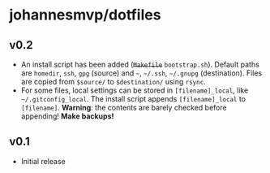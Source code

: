 # johannesmvp/dotfiles
## v0.2
- An install script has been added (~~``Makefile``~~ ``bootstrap.sh``). Default paths are ``homedir``, ``ssh``, ``gpg`` (source) and ``~``, ``~/.ssh``, ``~/.gnupg`` (destination). Files are copied from ``$source/`` to ``$destination/`` using ``rsync``.
- For some files, local settings can be stored in ``[filename]_local``, like ``~/.gitconfig_local``. The install script appends ``[filename]_local`` to ``[filename]``. **Warning**: the contents are barely checked before appending! **Make backups!**

## v0.1
- Initial release
